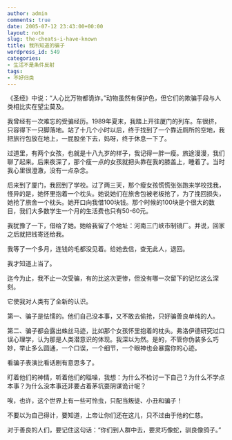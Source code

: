 ```yaml
---
author: admin
comments: true
date: 2005-07-12 23:43:00+00:00
layout: note
slug: the-cheats-i-have-known
title: 我所知道的骗子
wordpress_id: 549
categories:
- 生活不是条件反射
tags:
- 不好归类
---
```


《圣经》中说：“人心比万物都诡诈。”动物虽然有保护色，但它们的欺骗手段与人类相比实在望尘莫及。

我曾经有一次难忘的受骗经历。1989年夏末，我踏上开往厦门的列车。车很挤，只容得下一只脚落地。站了十几个小时以后，终于找到了一个靠近厕所的空地，我把旅行包放在地上，一屁股坐下去，妈呀，终于休息一下了。

过道里，有两个女孩，也就是十八九岁的样子，我记得一胖一瘦。旅途漫漫，我们聊了起来。后来夜深了，那个瘦一点的女孩就把头靠在我的膝盖上，睡着了。当时我心里很澄澈，没有一点杂念。

后来到了厦门，我回到了学校。过了两三天，那个瘦女孩慌慌张张跑来学校找我，怪异的是，她怀里抱着一个枕头。她说她们在旅舍包被老板抢了，为了挽回损失，她抢了旅舍一个枕头。她开口向我借100块钱。那个时候的100块是个很大的数目，我们大多数学生一个月的生活费也只有50-60元。

我犹豫了一下，借给了她。她给我留了个地址：河南三门峡市制镜厂。并说，回家之后就把钱寄还给我。

我等了一个多月，连钱的毛都没见着。给她去信，查无此人，退回。

我才知道上当了。

迄今为止，我不止一次受骗，有的比这次更惨，但没有哪一次留下的记忆这么深刻。

它使我对人类有了全新的认识。

第一、骗子是怯懦的。他们自己没本事，又不敢去偷抢，只好骗善良单纯的人。

第二、骗子都会露出蛛丝马迹，比如那个女孩怀里抱着的枕头。弗洛伊德研究过口误心理学，认为那是人类潜意识的体现。我深以为然。是的，不管你伪装多么巧妙，举止多么圆通，一个口误，一个细节，一个眼神也会暴露你的心迹。

看骗子表演比看话剧有意思多了。

盯着他们的神情，听着他们的聒噪，我想：为什么不检讨一下自己？为什么不学点本事？为什么没本事还非要占着茅坑耍阴谋诡计呢？

唉，也许，这个世界上有一些可怜虫，只配当叛徒、小丑和骗子！

不要以为自己得计，要知道，上帝让你们还在这儿，只不过由于他的仁慈。

对于善良的人们，要记住这句话：“你们到人群中去，要灵巧像蛇，驯良像鸽子。”
